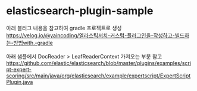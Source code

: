 # elasticsearch-plugin-sample

아래 블러그 내용을 참고하여 gradle 프로젝트로 생성<br>
https://velog.io/@yaincoding/엘라스틱서치-커스텀-플러그인을-작성하고-빌드하는-방법with.-gradle
<br><br>
아래 샘플에서 DocReader > LeafReaderContext 가져오는 부분 참고<br>
https://github.com/elastic/elasticsearch/blob/master/plugins/examples/script-expert-scoring/src/main/java/org/elasticsearch/example/expertscript/ExpertScriptPlugin.java